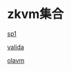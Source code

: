 # zkvm集合

[sp1](zkvm%E9%9B%86%E5%90%88%207fcf9282d43849c88ab593760806d36a/sp1%201ccebc5bc0294932a47fd7c045d84426.md)

[valida](zkvm%E9%9B%86%E5%90%88%207fcf9282d43849c88ab593760806d36a/valida%20bd5b452ad98249a28daa30268e7d4b41.md)

[olavm](zkvm%E9%9B%86%E5%90%88%207fcf9282d43849c88ab593760806d36a/olavm%2014a660be360e44a4bde0b580638aed56.md)